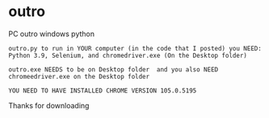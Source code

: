 # outro
PC outro windows python
````
outro.py to run in YOUR computer (in the code that I posted) you NEED: Python 3.9, Selenium, and chromedriver.exe (On the Desktop folder) 

outro.exe NEEDS to be on Desktop folder  and you also NEED chromeedriver.exe on the Desktop folder

YOU NEED TO HAVE INSTALLED CHROME VERSION 105.0.5195
````
Thanks for downloading
